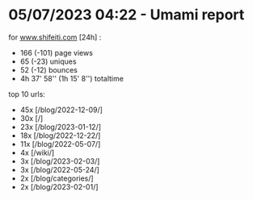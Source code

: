 # 05/07/2023 04:22 - Umami report
for www.shifeiti.com [24h] :

 - 166 (-101) page views
 - 65 (-23) uniques
 - 52 (-12) bounces
 - 4h 37' 58'' (1h 15' 8'') totaltime


top 10 urls:
 - 45x [/blog/2022-12-09/]
 - 30x [/]
 - 23x [/blog/2023-01-12/]
 - 18x [/blog/2022-12-22/]
 - 11x [/blog/2022-05-07/]
 - 4x [/wiki/]
 - 3x [/blog/2023-02-03/]
 - 3x [/blog/2022-05-24/]
 - 2x [/blog/categories/]
 - 2x [/blog/2023-02-01/]


